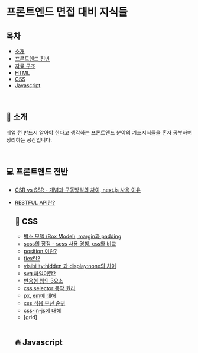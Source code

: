 # 프론트엔드 면접 대비 지식들

## 목차

- [소개](#tada-소개)
- [프론트엔드 전반](#computer-프론트엔드-전반)
- [자료 구조](#dizzy-자료구조)
- [HTML](#page_with_curl-html)
- [CSS](#lipstick-css)
- [Javascript](#fire-javascript)
<!-- - [네트워크](#chart_with_upwards_trend-네트워크)
- [보안](#lock-보안) -->

<br>

## :tada: 소개

취업 전 반드시 알아야 한다고 생각하는 프론트엔드 분야의 기초지식들을 혼자 공부하며 정리하는 공간입니다.

<br>

## :computer: 프론트엔드 전반

- [CSR vs SSR - 개념과 구동방식의 차이, next.js 사용 이유](https://github.com/jmlee9707/Frontend-Knowledges/blob/master/frontend/CSR_vs_SSR.md)
<!-- - [브라우저의 렌더링 과정](https://github.com/jmlee9707/Frontend-Knowledges/blob/master/frontend/rendering_browser_.md)
- [주소창에 google.com을 입력하면 일어나는 일]() -->
- [RESTFUL API란?](https://github.com/jmlee9707/Frontend-Knowledges/blob/master/frontend/restful_API.md)
  <!-- - [GET 과 POST 의 차이]() -->
  <!--
- [자바스크립트 엔진이 코드를 실행하는 과정](https://github.com/baeharam/Must-Know-About-Frontend/blob/master/Notes/frontend/engine.md)
- [BOM과 DOM](https://github.com/baeharam/Must-Know-About-Frontend/blob/master/Notes/frontend/bom-dom.md)
- [모듈 번들러와 트랜스파일러](https://github.com/baeharam/Must-Know-About-Frontend/blob/master/Notes/frontend/bundler-transpiler.md)
- [CI와 CD](https://github.com/baeharam/Must-Know-About-Frontend/blob/master/Notes/frontend/ci-cd.md)
- [CSS와 JS 애니메이션의 차이점](https://github.com/baeharam/Must-Know-About-Frontend/blob/master/Notes/frontend/css-js-animation.md) -->

<br>

## :dizzy: 자료구조

<br>

## :page_with_curl: HTML

<!-- - [DOCTYPE]() -->
<!--
- [표준모드와 호환모드](https://github.com/baeharam/Must-Know-About-Frontend/blob/master/Notes/html/standard-quirks.md)
- [data- 속성](https://github.com/baeharam/Must-Know-About-Frontend/blob/master/Notes/html/data.md)
- [local storage vs session storage vs cookie](https://github.com/baeharam/Must-Know-About-Frontend/blob/master/Notes/html/web-storage-api.md)
- [script vs script async vs script defer](https://github.com/baeharam/Must-Know-About-Frontend/blob/master/Notes/html/script-tag-type.md)
- [시맨틱 마크업](https://github.com/baeharam/Must-Know-About-Frontend/blob/master/Notes/html/semantic.md)

<br> -->

## :lipstick: CSS

- [박스 모델 (Box Model), margin과 padding](https://github.com/jmlee9707/Frontend-Knowledges/blob/master/css/box-model.md)
- [scss의 장점 - scss 사용 경험, css와 비교](https://github.com/jmlee9707/Frontend-Knowledges/blob/master/css/scss-sass.md)
- [position 이란?](https://github.com/jmlee9707/Frontend-Knowledges/blob/master/css/position-css.md)
- [flex란?]()
- [visibility:hidden 과 display:none의 차이](visibility_hidden_vs_display_none.md)
- [svg 파일이란?]()
- [반응형 웹의 3요소]()
- [css selector 동작 원리](https://github.com/jmlee9707/Frontend-Knowledges/blob/master/css/css_selector.md)
- [px, em에 대해]()
- [css 적용 우선 순위]()
- [css-in-js에 대해]()
- [grid]

<br>

## :fire: Javascript

<!-- - [호이스팅 (Hoisting)](https://github.com/jmlee9707/Frontend-Knowledges/blob/master/javascript/hoisting.md)
- [클로저 (Closure)](https://github.com/jmlee9707/Frontend-Knowledges/blob/master/javascript/closure.md)
- [스코프 (Scope)](https://github.com/jmlee9707/Frontend-Knowledges/blob/master/javascript/scope.md) -->

<!-- * [Ajax](https://github.com/baeharam/Must-Know-About-Frontend/blob/master/Notes/javascript/ajax.md)
- [이벤트 위임 (Event Delegation)](https://github.com/baeharam/Must-Know-About-Frontend/blob/master/Notes/javascript/event-delegation.md)
- [실행 컨텍스트 (Execution Context)](https://github.com/baeharam/Must-Know-About-Frontend/blob/master/Notes/javascript/execution-context.md)

- [네이티브 객체 vs 호스트 객체](https://github.com/baeharam/Must-Know-About-Frontend/blob/master/Notes/javascript/native-host.md)
- [this의 바인딩](https://github.com/baeharam/Must-Know-About-Frontend/blob/master/Notes/javascript/this.md)
- [var vs let vs const](https://github.com/baeharam/Must-Know-About-Frontend/blob/master/Notes/javascript/var-let-const.md)
- [IIFE (Immediately-Invoked Function Expression)](https://github.com/baeharam/Must-Know-About-Frontend/blob/master/Notes/javascript/iife.md)
- [모듈 시스템: CommonJS, AMD, UMD, ES6](https://github.com/baeharam/Must-Know-About-Frontend/blob/master/Notes/javascript/module.md)
- [콜 스택(Call stack)과 힙(Heap)](https://github.com/baeharam/Must-Know-About-Frontend/blob/master/Notes/javascript/stack-heap.md)
- [이벤트 루프 (Event loop)](https://github.com/baeharam/Must-Know-About-Frontend/blob/master/Notes/javascript/event-loop.md)
- [프로토타입 (Prototype)](https://github.com/baeharam/Must-Know-About-Frontend/blob/master/Notes/javascript/prototype.md)
- [== vs ===](https://github.com/baeharam/Must-Know-About-Frontend/blob/master/Notes/javascript/identity-equal.md)
- [엄격 모드 (Strict mode)](https://github.com/baeharam/Must-Know-About-Frontend/blob/master/Notes/javascript/strict-mode.md)
- [new의 동작방식](https://github.com/baeharam/Must-Know-About-Frontend/blob/master/Notes/javascript/new.md)
- [ES6 (2015) 의 특징들](https://github.com/baeharam/Must-Know-About-Frontend/blob/master/Notes/javascript/es6.md)
- [ES7 (ES2016) ~ ES8 (ES2017) 의 특징들](https://github.com/baeharam/Must-Know-About-Frontend/blob/master/Notes/javascript/es7-es8.md)
- [ES9 (ES2018) ~ ES10 (ES2019) 의 특징들](https://github.com/baeharam/Must-Know-About-Frontend/blob/master/Notes/javascript/es9-es10.md)
- [ES11 (ES2020) 의 특징들](https://github.com/baeharam/Must-Know-About-Frontend/blob/master/Notes/javascript/es11.md) -->

<br>
<!-- 
## :chart_with_upwards_trend: 네트워크 -->

<!-- * [TCP와 UDP](https://github.com/baeharam/Must-Know-About-Frontend/blob/master/Notes/network/tcp-udp.md)
* [HTTP](https://github.com/baeharam/Must-Know-About-Frontend/blob/master/Notes/network/http.md)
* [HTTPS](https://github.com/baeharam/Must-Know-About-Frontend/blob/master/Notes/network/https.md)
* [HTTP/1.1 vs HTTP/2](https://github.com/baeharam/Must-Know-About-Frontend/blob/master/Notes/network/http1.1-2.md)
* [URL과 URN을 포함하는 URI](https://github.com/baeharam/Must-Know-About-Frontend/blob/master/Notes/network/uri.md)
* [REST API](https://github.com/baeharam/Must-Know-About-Frontend/blob/master/Notes/network/rest-api.md)
* [Cookie vs Session](https://github.com/baeharam/Must-Know-About-Frontend/blob/master/Notes/network/cookie-session.md)
* [URL을 입력하고 벌어지는 일](https://github.com/baeharam/Must-Know-About-Frontend/blob/master/Notes/network/type-url-process.md)
* [CDN](https://github.com/baeharam/Must-Know-About-Frontend/blob/master/Notes/network/cdn.md) -->

<br>
<!-- 
## :lock: 보안 -->

<!--
* [동일 출처 정책 (Same Origin Policy)](https://github.com/baeharam/Must-Know-About-Frontend/blob/master/Notes/security/sop.md)
* [XSS와 CSRF](https://github.com/baeharam/Must-Know-About-Frontend/blob/master/Notes/security/xss-csrf.md) -->
